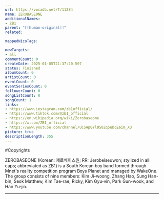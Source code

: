```yaml
---
url: https://vocadb.net/T/11284
name: ZEROBASEONE
additionalNames: 
- ZB1
parent: "[[human-original]]"
related:

mappedNicoTags:

newTargets:
- all
commentCount: 0
createDate: 2025-01-05T21:37:20.507
status: Finished
albumCount: 0
artistCount: 0
eventCount: 0
eventSeriesCount: 0
followerCount: 0
songListCount: 0
songCount: 1
links: 
- https://www.instagram.com/zb1official/
- https://www.tiktok.com/@zb1_official
- https://en.wikipedia.org/wiki/Zerobaseone
- https://x.com/ZB1_official
- https://www.youtube.com/channel/UCSAp0Yl9S0Zq5uDqE6im_XQ
picture: true
descriptionLength: 355
---
```


#Copyrights

ZEROBASEONE (Korean: 제로베이스원; RR: Jerobeiseuwon; stylized in all caps; abbreviated as ZB1) is a South Korean boy band formed through Mnet's reality competition program Boys Planet and managed by WakeOne. The group consists of nine members: Kim Ji-woong, Zhang Hao, Sung Han-bin, Seok Matthew, Kim Tae-rae, Ricky, Kim Gyu-vin, Park Gun-wook, and Han Yu-jin.

---

